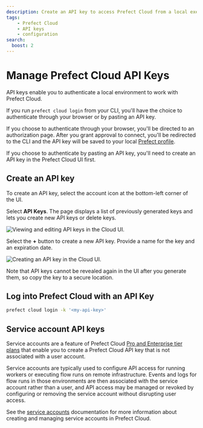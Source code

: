 ```yaml
---
description: Create an API key to access Prefect Cloud from a local execution environment.
tags:
    - Prefect Cloud
    - API keys
    - configuration
search:
  boost: 2
---
```


# Manage Prefect Cloud API Keys <span class="badge cloud"></span>

API keys enable you to authenticate a local environment to work with Prefect Cloud.

If you run `prefect cloud login` from your CLI, you'll have the choice to authenticate through your browser or by pasting an API key.

If you choose to authenticate through your browser, you'll be directed to an authorization page.
After you grant approval to connect, you'll be redirected to the CLI and the API key will be saved to your local [Prefect profile](/guides/settings/).

If you choose to authenticate by pasting an API key, you'll need to create an API key in the Prefect Cloud UI first.

## Create an API key

To create an API key, select the account icon at the bottom-left corner of the UI.

Select **API Keys**.
The page displays a list of previously generated keys and lets you create new API keys or delete keys.

![Viewing and editing API keys in the Cloud UI.](/img/ui/cloud-api-keys.png)

Select the **+** button to create a new API key.
Provide a name for the key and an expiration date.

![Creating an API key in the Cloud UI.](/img/ui/cloud-new-api-key.png)

Note that API keys cannot be revealed again in the UI after you generate them, so copy the key to a secure location.

## Log into Prefect Cloud with an API Key

```bash
prefect cloud login -k '<my-api-key>'
```

## Service account API keys <span class="badge pro"></span><span class="badge enterprise"></span>

Service accounts are a feature of Prefect Cloud [Pro and Enterprise tier plans](/cloud/pro-enterprise/) that enable you to create a Prefect Cloud API key that is not associated with a user account.

Service accounts are typically used to configure API access for running workers or executing flow runs on remote infrastructure. Events and logs for flow runs in those environments are then associated with the service account rather than a user, and API access may be managed or revoked by configuring or removing the service account without disrupting user access.

See the [service accounts](../service-accounts/) documentation for more information about creating and managing service accounts in Prefect Cloud.
